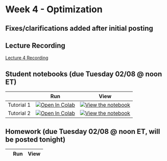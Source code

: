# Week 4 - Optimization

## Fixes/clarifications added after initial posting

## Lecture Recording

[Lecture 4 Recording](https://www.youtube.com/watch?v=olECHijGZ_g)

## Student notebooks (due Tuesday 02/08 @ noon ET)

|   | Run | View |
| - | --- | ---- |
| Tutorial 1 | [![Open In Colab](https://colab.research.google.com/assets/colab-badge.svg)](https://colab.research.google.com/github/CIS-522/course-content/blob/main/W04_Optimization/students/CIS_522_W4D1_Tutorial_–_Student_Version.ipynb) | [![View the notebook](https://img.shields.io/badge/render-nbviewer-orange.svg)](https://nbviewer.jupyter.org/github/CIS-522/course-content/blob/main/W04_Optimization/students/CIS_522_W4D1_Tutorial_–_Student_Version.ipynb?flush_cache=true) |
| Tutorial 2 | [![Open In Colab](https://colab.research.google.com/assets/colab-badge.svg)](https://colab.research.google.com/github/CIS-522/course-content/blob/main/W04_Optimization/students/CIS_522_W4D2_Tutorial_–_Student_Version.ipynb) | [![View the notebook](https://img.shields.io/badge/render-nbviewer-orange.svg)](https://nbviewer.jupyter.org/github/CIS-522/course-content/blob/main/W04_Optimization/students/CIS_522_W4D2_Tutorial_–_Student_Version.ipynb?flush_cache=true) |


## Homework (due Tuesday 02/08 @ noon ET, will be posted tonight)
|   | Run | View |
| - | --- | ---- |
